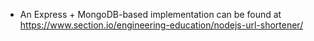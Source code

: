 - An Express + MongoDB-based implementation can be found at https://www.section.io/engineering-education/nodejs-url-shortener/